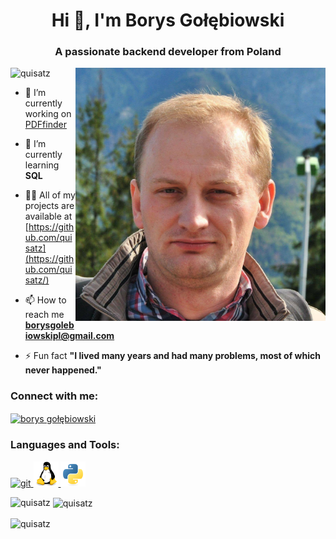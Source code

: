 <h1 align="center">Hi 👋, I'm Borys Gołębiowski</h1>
<h3 align="center">A passionate backend developer from Poland</h3>

<img align="right" alt="Coding" width="400" src="https://github.com/quisatz/quisatz/blob/main/borys.jpg">




<p align="left"> <img src="https://komarev.com/ghpvc/?username=quisatz&label=Profile%20views&color=0e75b6&style=flat" alt="quisatz" /> </p>

- 🔭 I’m currently working on [PDFfinder](https://github.com/quisatz/PDFfinder)

- 🌱 I’m currently learning **SQL**

- 👨‍💻 All of my projects are available at [https://github.com/quisatz](https://github.com/quisatz/)

- 📫 How to reach me **borysgolebiowskipl@gmail.com**

- ⚡ Fun fact **"I lived many years and had many problems, most of which never happened."**

<h3 align="left">Connect with me:</h3>
<p align="left">
<a href="https://www.linkedin.com/in/borys-go%C5%82%C4%99biowski-02b883158" target="blank"><img align="center" src="https://raw.githubusercontent.com/rahuldkjain/github-profile-readme-generator/master/src/images/icons/Social/linked-in-alt.svg" alt="borys gołębiowski" height="30" width="40" /></a>
</p>

<h3 align="left">Languages and Tools:</h3>
<p align="left"> <a href="https://git-scm.com/" target="_blank" rel="noreferrer"> <img src="https://www.vectorlogo.zone/logos/git-scm/git-scm-icon.svg" alt="git" width="40" height="40"/> </a> <a href="https://www.linux.org/" target="_blank" rel="noreferrer"> <img src="https://raw.githubusercontent.com/devicons/devicon/master/icons/linux/linux-original.svg" alt="linux" width="40" height="40"/> </a> <a href="https://www.python.org" target="_blank" rel="noreferrer"> <img src="https://raw.githubusercontent.com/devicons/devicon/master/icons/python/python-original.svg" alt="python" width="40" height="40"/> </a> </p>

<p><img align="left" src="https://github-readme-stats.vercel.app/api/top-langs?username=quisatz&show_icons=true&locale=en&layout=compact" alt="quisatz" /></p>

<p>&nbsp;<img align="center" src="https://github-readme-stats.vercel.app/api?username=quisatz&show_icons=true&locale=en" alt="quisatz" /></p>

<p><img align="center" src="https://github-readme-streak-stats.herokuapp.com/?user=quisatz&" alt="quisatz" /></p>

